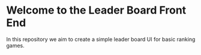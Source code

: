 # Welcome to the Leader Board Front End
In this repository we aim to create a simple leader board UI for basic ranking games.

